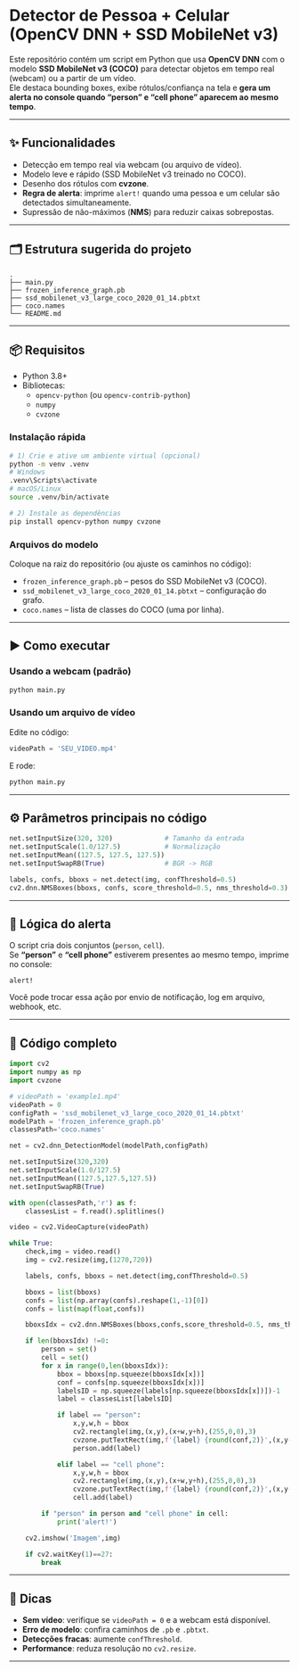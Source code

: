 # Detector de Pessoa + Celular (OpenCV DNN + SSD MobileNet v3)

Este repositório contém um script em Python que usa **OpenCV DNN** com o modelo **SSD MobileNet v3 (COCO)** para detectar objetos em tempo real (webcam) ou a partir de um vídeo.  
Ele destaca bounding boxes, exibe rótulos/confiança na tela e **gera um alerta no console quando “person” e “cell phone” aparecem ao mesmo tempo**.

---

## ✨ Funcionalidades

- Detecção em tempo real via webcam (ou arquivo de vídeo).
- Modelo leve e rápido (SSD MobileNet v3 treinado no COCO).
- Desenho dos rótulos com **cvzone**.
- **Regra de alerta**: imprime `alert!` quando uma pessoa e um celular são detectados simultaneamente.
- Supressão de não-máximos (**NMS**) para reduzir caixas sobrepostas.

---

## 🗂️ Estrutura sugerida do projeto

```
.
├── main.py
├── frozen_inference_graph.pb
├── ssd_mobilenet_v3_large_coco_2020_01_14.pbtxt
├── coco.names
└── README.md
```

---

## 📦 Requisitos

- Python 3.8+  
- Bibliotecas:
  - `opencv-python` (ou `opencv-contrib-python`)
  - `numpy`
  - `cvzone`

### Instalação rápida

```bash
# 1) Crie e ative um ambiente virtual (opcional)
python -m venv .venv
# Windows
.venv\Scripts\activate
# macOS/Linux
source .venv/bin/activate

# 2) Instale as dependências
pip install opencv-python numpy cvzone
```

### Arquivos do modelo

Coloque na raiz do repositório (ou ajuste os caminhos no código):

- `frozen_inference_graph.pb` – pesos do SSD MobileNet v3 (COCO).  
- `ssd_mobilenet_v3_large_coco_2020_01_14.pbtxt` – configuração do grafo.  
- `coco.names` – lista de classes do COCO (uma por linha).

---

## ▶️ Como executar

### Usando a webcam (padrão)

```bash
python main.py
```

### Usando um arquivo de vídeo

Edite no código:

```python
videoPath = 'SEU_VIDEO.mp4'
```

E rode:

```bash
python main.py
```

---

## ⚙️ Parâmetros principais no código

```python
net.setInputSize(320, 320)             # Tamanho da entrada
net.setInputScale(1.0/127.5)           # Normalização
net.setInputMean((127.5, 127.5, 127.5))
net.setInputSwapRB(True)               # BGR -> RGB

labels, confs, bboxs = net.detect(img, confThreshold=0.5)
cv2.dnn.NMSBoxes(bboxs, confs, score_threshold=0.5, nms_threshold=0.3)
```

---

## 🔔 Lógica do alerta

O script cria dois conjuntos (`person`, `cell`).  
Se **“person”** e **“cell phone”** estiverem presentes ao mesmo tempo, imprime no console:

```
alert!
```

Você pode trocar essa ação por envio de notificação, log em arquivo, webhook, etc.

---

## 🧩 Código completo

```python
import cv2
import numpy as np
import cvzone

# videoPath = 'example1.mp4'
videoPath = 0
configPath = 'ssd_mobilenet_v3_large_coco_2020_01_14.pbtxt'
modelPath = 'frozen_inference_graph.pb'
classesPath='coco.names'

net = cv2.dnn_DetectionModel(modelPath,configPath)

net.setInputSize(320,320)
net.setInputScale(1.0/127.5)
net.setInputMean((127.5,127.5,127.5))
net.setInputSwapRB(True)

with open(classesPath,'r') as f:
    classesList = f.read().splitlines()

video = cv2.VideoCapture(videoPath)

while True:
    check,img = video.read()
    img = cv2.resize(img,(1270,720))

    labels, confs, bboxs = net.detect(img,confThreshold=0.5)

    bboxs = list(bboxs)
    confs = list(np.array(confs).reshape(1,-1)[0])
    confs = list(map(float,confs))

    bboxsIdx = cv2.dnn.NMSBoxes(bboxs,confs,score_threshold=0.5, nms_threshold=0.3)

    if len(bboxsIdx) !=0:
        person = set()
        cell = set()
        for x in range(0,len(bboxsIdx)):
            bbox = bboxs[np.squeeze(bboxsIdx[x])]
            conf = confs[np.squeeze(bboxsIdx[x])]
            labelsID = np.squeeze(labels[np.squeeze(bboxsIdx[x])])-1
            label = classesList[labelsID]

            if label == "person":
                x,y,w,h = bbox
                cv2.rectangle(img,(x,y),(x+w,y+h),(255,0,0),3)
                cvzone.putTextRect(img,f'{label} {round(conf,2)}',(x,y-10),colorR=(255,0,0),scale=1,thickness=2)
                person.add(label)

            elif label == "cell phone":
                x,y,w,h = bbox
                cv2.rectangle(img,(x,y),(x+w,y+h),(255,0,0),3)
                cvzone.putTextRect(img,f'{label} {round(conf,2)}',(x,y-10),colorR=(255,0,0),scale=1,thickness=2)
                cell.add(label)

        if "person" in person and "cell phone" in cell:
            print('alert!')

    cv2.imshow('Imagem',img)

    if cv2.waitKey(1)==27:
        break
```

---

## 🧪 Dicas

- **Sem vídeo**: verifique se `videoPath = 0` e a webcam está disponível.  
- **Erro de modelo**: confira caminhos de `.pb` e `.pbtxt`.  
- **Detecções fracas**: aumente `confThreshold`.  
- **Performance**: reduza resolução no `cv2.resize`.

---







